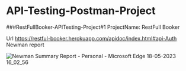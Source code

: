 # API-Testing-Postman-Project

###RestFullBooker-APITesting-Project#1
ProjectName: RestFull Booker

Url
https://restful-booker.herokuapp.com/apidoc/index.html#api-Auth
Newman report

![Newman Summary Report - Personal - Microsoft​ Edge 18-05-2023 16_02_56](https://github.com/SaiKumar32678/API-Testing-Postman-Project/assets/119474596/919fe172-ca58-4a23-9a6c-445cc3074721)
